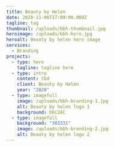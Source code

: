 ```yaml
---
title: Beauty by Helen
date: 2020-11-06T17:09:00.000Z
tagline: tag
thumbnail: /uploads/bbh-thumbnail.jpg
heroimage: /uploads/bbh-hero.jpg
heroalt: Beauty by helen hero image
services:
  - Branding
projects:
  - type: hero
    tagline: tagline here
  - type: intro
    content: tbd
    client: Beauty by Helen
    year: "2020"
  - type: imagefull
    image: /uploads/bbh-branding-1.jpg
    alt: Beauty by helen logo 1
    background: D6C2AC
  - type: imagefull
    background: "303331"
    image: /uploads/bbh-branding-2.jpg
    alt: Beauty by helen logo 2
---
```

